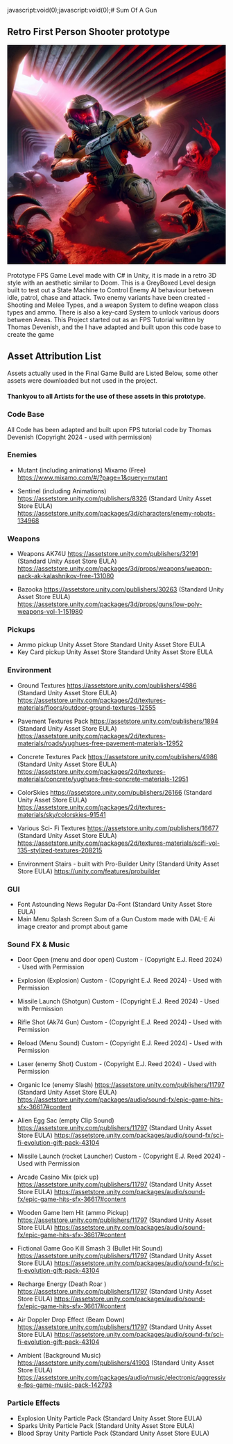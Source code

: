 javascript:void(0);javascript:void(0);# Sum Of A Gun

## Retro First Person Shooter prototype

![Space Marine in body armour holding Ak74](Images/u8nWdPC5EuUxSVSXPNub--1--mpsrc.png)

Prototype FPS Game Level made with C# in Unity, it is made in a retro 3D style with an aesthetic similar to Doom. 
    This is a GreyBoxed Level design built to test out a State Machine to Control Enemy AI behaviour 
    between idle, patrol, chase and attack. Two enemy variants have been created - Shooting and Melee Types, 
    and a weapon System to define weapon class types and ammo. There is also a key-card System to unlock various doors between Areas. 
This Project started out as an FPS Tutorial written by Thomas Devenish, and the I have adapted and built upon this code base to create the game



## Asset Attribution List
Assets actually used in the Final Game Build are Listed Below, some other assets were downloaded but not used in the project.
#### Thankyou to all Artists for the use of these assets in this prototype.

### Code Base
All Code has been adapted and built upon FPS tutorial code by Thomas Devenish (Copyright 2024 - used with permission)

### Enemies	 	 	 
- Mutant (including animations)	Mixamo (Free)
    https://www.mixamo.com/#/?page=1&query=mutant

- Sentinel (including Animations)	https://assetstore.unity.com/publishers/8326 (Standard Unity Asset Store EULA)
    https://assetstore.unity.com/packages/3d/characters/enemy-robots-134968

### Weapons	 	 	 
- Weapons AK74U	https://assetstore.unity.com/publishers/32191 (Standard Unity Asset Store EULA)
    https://assetstore.unity.com/packages/3d/props/weapons/weapon-pack-ak-kalashnikov-free-131080

- Bazooka	https://assetstore.unity.com/publishers/30263 (Standard Unity Asset Store EULA)
    https://assetstore.unity.com/packages/3d/props/guns/low-poly-weapons-vol-1-151980
 	 	 	 
### Pickups	 	 	 
- Ammo pickup	Unity Asset Store	Standard Unity Asset Store EULA
- Key Card pickup	Unity Asset Store	Standard Unity Asset Store EULA
 	 	 	 
### Environment	 	 	 
- Ground Textures	https://assetstore.unity.com/publishers/4986 (Standard Unity Asset Store EULA)
    https://assetstore.unity.com/packages/2d/textures-materials/floors/outdoor-ground-textures-12555

- Pavement Textures Pack	https://assetstore.unity.com/publishers/1894 (Standard Unity Asset Store EULA)
    https://assetstore.unity.com/packages/2d/textures-materials/roads/yughues-free-pavement-materials-12952

- Concrete Textures Pack	https://assetstore.unity.com/publishers/4986 (Standard Unity Asset Store EULA)
    https://assetstore.unity.com/packages/2d/textures-materials/concrete/yughues-free-concrete-materials-12951

- ColorSkies	https://assetstore.unity.com/publishers/26166 (Standard Unity Asset Store EULA)
    https://assetstore.unity.com/packages/2d/textures-materials/sky/colorskies-91541

- Various Sci- Fi Textures	https://assetstore.unity.com/publishers/16677 (Standard Unity Asset Store EULA)
    https://assetstore.unity.com/packages/2d/textures-materials/scifi-vol-135-stylized-textures-208215

- Environment Stairs - built with Pro-Builder	Unity	(Standard Unity Asset Store EULA)
    https://unity.com/features/probuilder
 	 	 
### GUI	 	 	 
- Font Astounding News Regular 	Da-Font	  (Standard Unity Asset Store EULA)
- Main Menu Splash Screen Sum of a Gun	Custom made with DAL-E Ai image creator and prompt about game
 	 	 	 
### Sound FX & Music	 	 	 
- Door Open (menu and door open)	Custom - (Copyright E.J. Reed 2024) - Used with Permission
- Explosion (Explosion)	Custom - (Copyright E.J. Reed 2024) - Used with Permission
- Missile Launch (Shotgun)	Custom - (Copyright E.J. Reed 2024) - Used with Permission
- Rifle Shot (Ak74 Gun)	Custom - (Copyright E.J. Reed 2024) - Used with Permission
- Reload (Menu Sound)	Custom - (Copyright E.J. Reed 2024) - Used with Permission
- Laser (enemy Shot)	Custom - (Copyright E.J. Reed 2024) - Used with Permission

- Organic Ice (enemy Slash)	https://assetstore.unity.com/publishers/11797  (Standard Unity Asset Store EULA)
    https://assetstore.unity.com/packages/audio/sound-fx/epic-game-hits-sfx-36617#content

- Alien Egg Sac (empty Clip Sound)	https://assetstore.unity.com/publishers/11797  (Standard Unity Asset Store EULA)
    https://assetstore.unity.com/packages/audio/sound-fx/sci-fi-evolution-gift-pack-43104

- Missile Launch (rocket Launcher)	Custom - (Copyright E.J. Reed 2024) - Used with Permission 
- Arcade Casino Mix (pick up)	https://assetstore.unity.com/publishers/11797  (Standard Unity Asset Store EULA)
    https://assetstore.unity.com/packages/audio/sound-fx/epic-game-hits-sfx-36617#content

- Wooden Game Item Hit (ammo Pickup)	https://assetstore.unity.com/publishers/11797  (Standard Unity Asset Store EULA)
 	https://assetstore.unity.com/packages/audio/sound-fx/epic-game-hits-sfx-36617#content

- Fictional Game Goo Kill Smash 3 (Bullet Hit Sound)	https://assetstore.unity.com/publishers/11797  (Standard Unity Asset Store EULA)
 	https://assetstore.unity.com/packages/audio/sound-fx/sci-fi-evolution-gift-pack-43104

- Recharge Energy (Death Roar )	https://assetstore.unity.com/publishers/11797  (Standard Unity Asset Store EULA)
 	https://assetstore.unity.com/packages/audio/sound-fx/epic-game-hits-sfx-36617#content

- Air Doppler Drop Effect (Beam Down)	https://assetstore.unity.com/publishers/11797  (Standard Unity Asset Store EULA) 
 	https://assetstore.unity.com/packages/audio/sound-fx/sci-fi-evolution-gift-pack-43104

- Ambient (Background Music)	https://assetstore.unity.com/publishers/41903  (Standard Unity Asset Store EULA)
    https://assetstore.unity.com/packages/audio/music/electronic/aggressive-fps-game-music-pack-142793
 	 
### Particle Effects	 	 	 
- Explosion	Unity Particle Pack  (Standard Unity Asset Store EULA)
- Sparks	Unity Particle Pack  (Standard Unity Asset Store EULA)
- Blood Spray	Unity Particle Pack  (Standard Unity Asset Store EULA)
 
